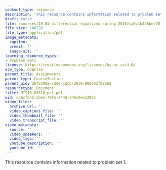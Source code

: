 ```yaml
---
content_type: resource
description: 'This resource contains information related to problem set 1. '
draft: false
file: /courses/18-03-differential-equations-spring-2010/ca6cfb455bee70fba44d246c0ee22936_MIT18_03S10_ps1.pdf
file_size: 108228
file_type: application/pdf
image_metadata:
  caption: ''
  credit: ''
  image-alt: ''
learning_resource_types:
- Problem Sets
license: https://creativecommons.org/licenses/by-nc-sa/4.0/
ocw_type: OCWFile
parent_title: Assignments
parent_type: CourseSection
parent_uid: 26f5298a-cdde-cdcb-3039-98db02f085b8
resourcetype: Document
title: MIT18_03S10_ps1.pdf
uid: ca6cfb45-5bee-70fb-a44d-246c0ee22936
video_files:
  archive_url: ''
  video_captions_file: ''
  video_thumbnail_file: ''
  video_transcript_file: ''
video_metadata:
  source: ''
  video_speakers: ''
  video_tags: ''
  youtube_description: ''
  youtube_id: ''
---
```

This resource contains information related to problem set 1.